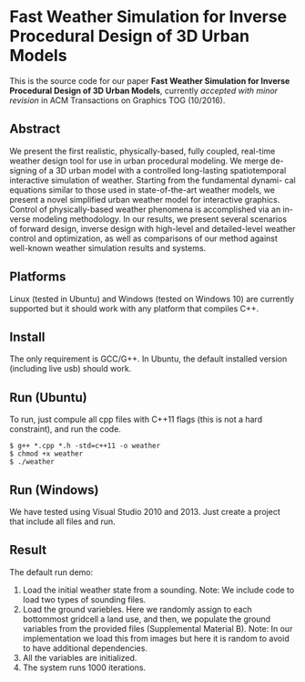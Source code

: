 # Fast Weather Simulation for Inverse Procedural Design of 3D Urban Models
This is the source code for our paper **Fast Weather Simulation for Inverse Procedural Design of 3D Urban Models**, currently *accepted with minor revision* in ACM Transactions on Graphics TOG (10/2016).

## Abstract 
We present the first realistic, physically-based, fully coupled, real-time
weather design tool for use in urban procedural modeling. We merge de-
signing of a 3D urban model with a controlled long-lasting spatiotemporal
interactive simulation of weather. Starting from the fundamental dynami-
cal equations similar to those used in state-of-the-art weather models, we
present a novel simplified urban weather model for interactive graphics.
Control of physically-based weather phenomena is accomplished via an in-
verse modeling methodology. In our results, we present several scenarios of
forward design, inverse design with high-level and detailed-level weather
control and optimization, as well as comparisons of our method against
well-known weather simulation results and systems.

## Platforms

Linux (tested in Ubuntu) and Windows (tested on Windows 10) are currently supported but it should work with any platform that compiles C++.

## Install

The only requirement is GCC/G++. In Ubuntu, the default installed version (including live usb) should work.

## Run (Ubuntu)

To run, just compule all cpp files with C++11 flags (this is not a hard constraint), and run the code.

    $ g++ *.cpp *.h -std=c++11 -o weather
    $ chmod +x weather
    $ ./weather
    
## Run (Windows)

We have tested using Visual Studio 2010 and 2013. Just create a project that include all files and run.

## Result

The default run demo:

1. Load the initial weather state from a sounding. Note: We include code to load two types of sounding files.
2. Load the ground variebles. Here we randomly assign to each bottommost gridcell a land use, and then, we populate the ground variables from the provided files (Supplemental Material B). Note: In our implementation we load this from images but here it is random to avoid to have additional dependencies.
3. All the variables are initialized.
4. The system runs 1000 iterations.
